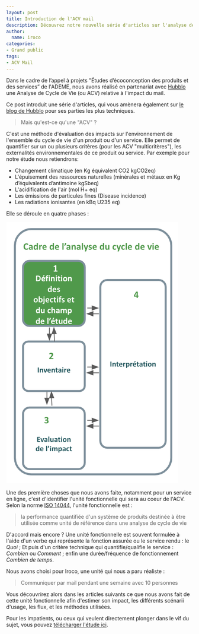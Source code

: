 ```yaml
---
layout: post
title: Introduction de l'ACV mail
description: Découvrez notre nouvelle série d'articles sur l'analyse de cycle de vie en partenariat avec Hubblo et l'ADEME.
author:
  name: iroco
categories:
- Grand public
tags:
- ACV Mail
---
```


Dans le cadre de l’appel à projets "Études d’écoconception des produits et des services” de l'ADEME, nous avons réalisé en partenariat avec [Hubblo](https://hubblo.org) une Analyse de Cycle de Vie (ou ACV) relative à l'impact du mail.

Ce post introduit une série d'articles, qui vous amènera également sur [le blog de Hubblo](https://hubblo.org/fr/blog/) pour ses parties les plus techniques.

> Mais qu'est-ce qu'une "ACV" ?

C'est une méthode d'évaluation des impacts sur l'environnement de l'ensemble du cycle de vie d'un produit ou d'un service. Elle permet de quantifier sur un ou plusieurs critères (pour les ACV "multicritères"), les externalités environnementales de ce produit ou service. Par exemple pour notre étude nous retiendrons:

- Changement climatique (en Kg équivalent CO2 kgCO2eq)
- L'épuisement des ressources naturelles (minérales et métaux en Kg d’équivalents d’antimoine kgSbeq)
- L'acidification de l'air (mol H+ eq) 
- Les émissions de particules fines (Disease incidence)
- Les radiations ionisantes (en  kBq U235 eq) 

Elle se déroule en quatre phases :

![Cadre ACV](/images/ACV/cadre_ACV.png)

Une des première choses que nous avons faite, notamment pour un service en ligne, c'est d'identifier l'unité fonctionnelle qui sera au coeur de l'ACV. Selon la norme [ISO 14044](https://www.iso.org/fr/standard/38498.html), l'unité fonctionnelle est :

> la performance quantifiée d'un système de produits destinée à être utilisée comme unité de référence dans une analyse de cycle de vie

D'accord mais encore ? Une unité fonctionnelle est souvent formulée à l'aide d'un verbe qui représente la fonction assurée ou le service rendu : le _Quoi_ ; Et puis d'un critère technique qui quantifie/qualifie le service : _Combien_ ou _Comment_ ; enfin une durée/fréquence de fonctionnement _Combien de temps_.

Nous avons choisi pour Iroco, une unité qui nous a paru réaliste :

> Communiquer par mail pendant une semaine avec 10 personnes

Vous découvrirez alors dans les articles suivants ce que nous avons fait de cette unité fonctionnelle afin d'estimer son impact, les différents scénarii d'usage, les flux, et les méthodes utilisées.

Pour les impatients, ou ceux qui veulent directement plonger dans le vif du sujet, vous pouvez [télécharger l'étude ici](/images/ACV/ACV-mail-Hubblo-Iroco-01032024.pdf).
